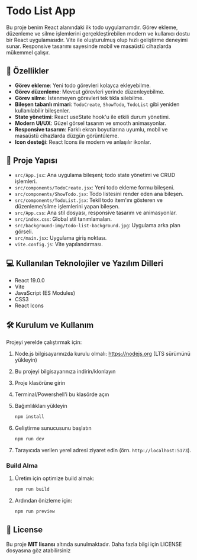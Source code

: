 # Todo List App
Bu proje benim React alanındaki ilk todo uygulamamdır. Görev ekleme, düzenleme ve silme işlemlerini gerçekleştirebilen modern ve kullanıcı dostu bir React uygulamasıdır. Vite ile oluşturulmuş olup hızlı geliştirme deneyimi sunar. Responsive tasarımı sayesinde mobil ve masaüstü cihazlarda mükemmel çalışır.


## 🚀 Özellikler

- **Görev ekleme**: Yeni todo görevleri kolayca ekleyebilme.
- **Görev düzenleme**: Mevcut görevleri yerinde düzenleyebilme.
- **Görev silme**: İstenmeyen görevleri tek tıkla silebilme.
- **Bileşen tabanlı mimari**: `TodoCreate`, `ShowTodo`, `TodoList` gibi yeniden kullanılabilir bileşenler.
- **State yönetimi**: React useState hook'u ile etkili durum yönetimi.
- **Modern UI/UX**: Güzel görsel tasarım ve smooth animasyonlar.
- **Responsive tasarım**: Farklı ekran boyutlarına uyumlu, mobil ve masaüstü cihazlarda düzgün görüntüleme.
- **Icon desteği**: React Icons ile modern ve anlaşılır ikonlar.


## 📂 Proje Yapısı

- `src/App.jsx`: Ana uygulama bileşeni; todo state yönetimi ve CRUD işlemleri.
- `src/components/TodoCreate.jsx`: Yeni todo ekleme formu bileşeni.
- `src/components/ShowTodo.jsx`: Todo listesini render eden ana bileşen.
- `src/components/TodoList.jsx`: Tekil todo item'ını gösteren ve düzenleme/silme işlemlerini yapan bileşen.
- `src/App.css`: Ana stil dosyası, responsive tasarım ve animasyonlar.
- `src/index.css`: Global stil tanımlamaları.
- `src/background-img/todo-list-background.jpg`: Uygulama arka plan görseli.
- `src/main.jsx`: Uygulama giriş noktası.
- `vite.config.js`: Vite yapılandırması.


## 💻 Kullanılan Teknolojiler ve Yazılım Dilleri
- React 19.0.0
- Vite
- JavaScript (ES Modules)
- CSS3
- React Icons


## 🛠 Kurulum ve Kullanım

Projeyi yerelde çalıştırmak için:

1. Node.js bilgisayarınızda kurulu olmalı: https://nodejs.org (LTS sürümünü yükleyin)
2. Bu projeyi bilgisayarınıza indirin/klonlayın
3. Proje klasörüne girin
4. Terminal/Powershell'i bu klasörde açın
5. Bağımlılıkları yükleyin
     ```bash
     npm install
     ```

6. Geliştirme sunucusunu başlatın
     ```bash
     npm run dev
     ```

7. Tarayıcıda verilen yerel adresi ziyaret edin (örn. `http://localhost:5173`).

### Build Alma
1. Üretim için optimize build almak:
     ```bash
     npm run build
     ```
2. Ardından önizleme için:
     ```bash
     npm run preview
     ```

## 📜 License
Bu proje **MIT lisansı** altında sunulmaktadır. Daha fazla bilgi için LICENSE dosyasına göz atabilirsiniz